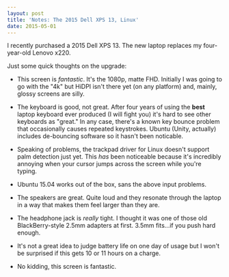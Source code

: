 ```yaml
---
layout: post
title: 'Notes: The 2015 Dell XPS 13, Linux'
date: 2015-05-01
---
```


I recently purchased a 2015 Dell XPS 13. The new laptop replaces my
four-year-old Lenovo x220.

Just some quick thoughts on the upgrade:

- This screen is *fantastic*. It's the 1080p, matte FHD. Initially I
  was going to go with the "4k" but HiDPI isn't there yet (on any
  platform) and, mainly, glossy screens are silly.

- The keyboard is good, not great. After four years of using the
  **best** laptop keyboard ever produced (I will fight you) it's hard to
  see other keyboards as "great." In any case, there's a known key
  bounce problem that occasionally causes repeated keystrokes. Ubuntu
  (Unity, actually) includes de-bouncing software so it hasn't been
  noticable.

- Speaking of problems, the trackpad driver for Linux doesn't support
  palm detection just yet. This *has* been noticeable because it's
  incredibly annoying when your cursor jumps across the screen while
  you're typing.
 
- Ubuntu 15.04 works out of the box, sans the above input problems.

- The speakers are great. Quite loud and they resonate through the
  laptop in a way that makes them feel larger than they are.

- The headphone jack is *really* tight. I thought it was one of those
  old BlackBerry-style 2.5mm adapters at first. 3.5mm fits...if you push
  hard enough.

- It's not a great idea to judge battery life on one day of usage but
  I won't be surprised if this gets 10 or 11 hours on a charge.

- No kidding, this screen is fantastic.